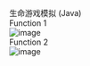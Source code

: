 生命游戏模拟 (Java)  
Function 1  
![image](https://github.com/Xujiangjing/github_gif/blob/main/GameofLifeSimulation_1.gif)  
Function 2  
![image](https://github.com/Xujiangjing/github_gif/blob/main/GameofLifeSimulation_2.gif)  


